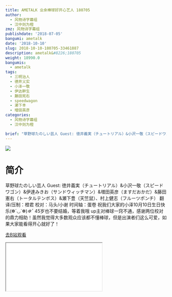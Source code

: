 ```yaml
---
title: AMETALK 业余棒球好开心艺人 180705
author:
  - 风物诗字幕组
  - 汉中则为橙
zmz: 风物诗字幕组
publishdate: '2018-07-05'
bangumi: ametalk
date: '2018-10-10'
slug: 2018-10-10-180705-33461887
description: ametalk&#8226;180705
weight: 18990.0
bangumis:
  - ametalk
tags:
  - 三明治人
  - 德井义实
  - 小泽一敬
  - 伊达幹生
  - 藤田宪右
  - speedwagon
  - 濑下丰
  - 增田英彦
categories:
  - 风物诗字幕组
  - 汉中则为橙

brief: "草野球たのしい芸人 Guest: 徳井義実（チュートリアル）&小沢一敬（スピードワゴン）&伊達みきお（サンドウィッチマン）&増田英彦（ますだおかだ）&藤田憲右（トータルテンボス）&瀬下豊（天竺鼠）、村上健志（フルーツポンチ） 翻译/压制：橙君 校对：马头/小谢 时间轴：蛋卷 祝我们大家的小泽10月10日生日快乐(❁´◡`❁)*✲ﾟ* 45岁也不要结婚，等着我哦 up主对棒球一窍不通，感谢两位校对的鼎力相助！虽然我觉得大多数观众应该都不懂棒球，但是出演者们这么可爱，如果大家能看得开心就好了！"
---
```

![](https://i.imgur.com/LVcE9xj.jpg)
# 简介  
草野球たのしい芸人
Guest: 徳井義実（チュートリアル）&小沢一敬（スピードワゴン）&伊達みきお（サンドウィッチマン）&増田英彦（ますだおかだ）&藤田憲右（トータルテンボス）&瀬下豊（天竺鼠）、村上健志（フルーツポンチ）
翻译/压制：橙君 校对：马头/小谢 时间轴：蛋卷
祝我们大家的小泽10月10日生日快乐(❁´◡`❁)*✲ﾟ* 45岁也不要结婚，等着我哦
up主对棒球一窍不通，感谢两位校对的鼎力相助！虽然我觉得大多数观众应该都不懂棒球，但是出演者们这么可爱，如果大家能看得开心就好了！  

[去B站观看](https://www.bilibili.com/video/av33461887/)
<div class ="resp-container"><iframe class="testiframe" src="//player.bilibili.com/player.html?aid=33461887"", scrolling="no", allowfullscreen="true" > </iframe></div> 
